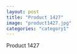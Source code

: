 ```yaml
---
layout: post
title: "Product 1427"
image: "product1427.jpg"
categories: "category1"
---
```

Product 1427
